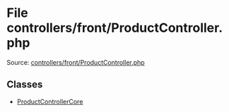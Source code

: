File controllers/front/ProductController.php
=========

Source: [controllers/front/ProductController.php](https://github.com/PrestaShop/PrestaShop/blob/1.5.0.9/controllers/front/ProductController.php)


Classes
-------

* [ProductControllerCore](class.ProductControllerCore.md)


